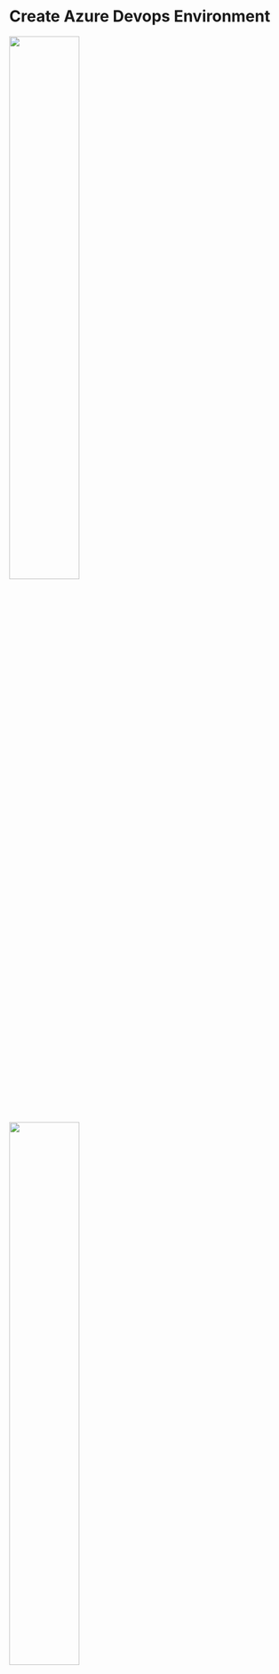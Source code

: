 # Create Azure Devops Environment

<img src="https://github.com/simonsuthers/Test.SqlDatabase/upload/master/Notes/Pictures/Environments/Environment01.png" width="50%" height="50%">

<img src="https://github.com/simonsuthers/Test.SqlDatabase/upload/master/Notes/Pictures/Environments/Environment02.png" width="50%" height="50%">

<img src="https://github.com/simonsuthers/Test.SqlDatabase/upload/master/Notes/Pictures/Environments/Environment03.png" width="50%" height="50%">

<img src="https://github.com/simonsuthers/Test.SqlDatabase/upload/master/Notes/Pictures/Environments/Environment04.png" width="50%" height="50%">

<img src="https://github.com/simonsuthers/Test.SqlDatabase/upload/master/Notes/Pictures/Environments/Environment05.png" width="50%" height="50%">

<img src="https://github.com/simonsuthers/Test.SqlDatabase/upload/master/Notes/Pictures/Environments/Environment06.png" width="50%" height="50%">

<img src="https://github.com/simonsuthers/Test.SqlDatabase/upload/master/Notes/Pictures/Environments/Environment07.png" width="50%" height="50%">

